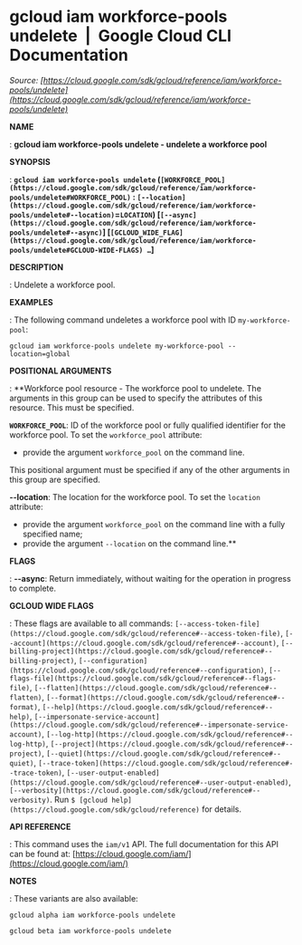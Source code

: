 # gcloud iam workforce-pools undelete  |  Google Cloud CLI Documentation

*Source: [https://cloud.google.com/sdk/gcloud/reference/iam/workforce-pools/undelete](https://cloud.google.com/sdk/gcloud/reference/iam/workforce-pools/undelete)*

**NAME**

: **gcloud iam workforce-pools undelete - undelete a workforce pool**

**SYNOPSIS**

: **`gcloud iam workforce-pools undelete` (`[WORKFORCE_POOL](https://cloud.google.com/sdk/gcloud/reference/iam/workforce-pools/undelete#WORKFORCE_POOL)` : `[--location](https://cloud.google.com/sdk/gcloud/reference/iam/workforce-pools/undelete#--location)`=`LOCATION`) [`[--async](https://cloud.google.com/sdk/gcloud/reference/iam/workforce-pools/undelete#--async)`] [`[GCLOUD_WIDE_FLAG](https://cloud.google.com/sdk/gcloud/reference/iam/workforce-pools/undelete#GCLOUD-WIDE-FLAGS) …`]**

**DESCRIPTION**

: Undelete a workforce pool.

**EXAMPLES**

: The following command undeletes a workforce pool with ID
``my-workforce-pool``:

```
gcloud iam workforce-pools undelete my-workforce-pool --location=global
```

**POSITIONAL ARGUMENTS**

: **Workforce pool resource - The workforce pool to undelete. The arguments in this
group can be used to specify the attributes of this resource.
This must be specified.

**`WORKFORCE_POOL`**:
ID of the workforce pool or fully qualified identifier for the workforce pool.
To set the `workforce_pool` attribute:

- provide the argument `workforce_pool` on the command line.

This positional argument must be specified if any of the other arguments in this
group are specified.

**--location**:
The location for the workforce pool.
To set the `location` attribute:

- provide the argument `workforce_pool` on the command line with a
fully specified name;
- provide the argument `--location` on the command line.**

**FLAGS**

: **--async**:
Return immediately, without waiting for the operation in progress to complete.

**GCLOUD WIDE FLAGS**

: These flags are available to all commands: `[--access-token-file](https://cloud.google.com/sdk/gcloud/reference#--access-token-file)`,
`[--account](https://cloud.google.com/sdk/gcloud/reference#--account)`, `[--billing-project](https://cloud.google.com/sdk/gcloud/reference#--billing-project)`,
`[--configuration](https://cloud.google.com/sdk/gcloud/reference#--configuration)`,
`[--flags-file](https://cloud.google.com/sdk/gcloud/reference#--flags-file)`,
`[--flatten](https://cloud.google.com/sdk/gcloud/reference#--flatten)`, `[--format](https://cloud.google.com/sdk/gcloud/reference#--format)`, `[--help](https://cloud.google.com/sdk/gcloud/reference#--help)`, `[--impersonate-service-account](https://cloud.google.com/sdk/gcloud/reference#--impersonate-service-account)`,
`[--log-http](https://cloud.google.com/sdk/gcloud/reference#--log-http)`,
`[--project](https://cloud.google.com/sdk/gcloud/reference#--project)`, `[--quiet](https://cloud.google.com/sdk/gcloud/reference#--quiet)`, `[--trace-token](https://cloud.google.com/sdk/gcloud/reference#--trace-token)`, `[--user-output-enabled](https://cloud.google.com/sdk/gcloud/reference#--user-output-enabled)`,
`[--verbosity](https://cloud.google.com/sdk/gcloud/reference#--verbosity)`.
Run `$ [gcloud help](https://cloud.google.com/sdk/gcloud/reference)` for details.

**API REFERENCE**

: This command uses the `iam/v1` API. The full documentation for this
API can be found at: [https://cloud.google.com/iam/](https://cloud.google.com/iam/)

**NOTES**

: These variants are also available:

```
gcloud alpha iam workforce-pools undelete
```

```
gcloud beta iam workforce-pools undelete
```